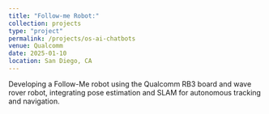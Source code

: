 ```yaml
---
title: "Follow-me Robot:"
collection: projects
type: "project"
permalink: /projects/os-ai-chatbots
venue: Qualcomm
date: 2025-01-10
location: San Diego, CA
---
```

Developing a Follow-Me robot using the Qualcomm RB3 board and wave rover robot, integrating pose estimation
and SLAM for autonomous tracking and navigation.
